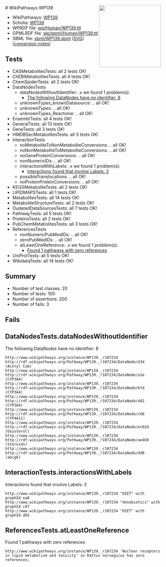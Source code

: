 <img style="float: right; width: 200px" src="../logo.png" />
# WikiPathways WP139

* WikiPathways: [WP139](https://identifiers.org/wikipathways:WP139)
* Scholia: [WP139](https://scholia.toolforge.org/wikipathways/WP139)
* WPRDF file: [wp/Human/WP139.ttl](../wp/Human/WP139.ttl)
* GPMLRDF file: [wp/gpml/Human/WP139.ttl](../wp/gpml/Human/WP139.ttl)
* SBML file: [sbml/WP139.sbml](../sbml/WP139.sbml) ([SVG](../sbml/WP139.svg)) ([conversion notes](../sbml/WP139.txt))

## Tests
* CASMetabolitesTests: all 2 tests OK!
* ChEBIMetabolitesTests: all 4 tests OK!
* ChemSpiderTests: all 2 tests OK!
* DataNodesTests
    * dataNodesWithoutIdentifier: .x we found 1 problem(s):
        * [The following DataNodes have no identifier: 8](#d2d32fa7)
    * unknownTypes_knownDatasource: .. all OK!
    * unknownTypes: .. all OK!
    * unknownTypes_Reactome: .. all OK!
* EnsemblTests: all 4 tests OK!
* GeneralTests: all 13 tests OK!
* GeneTests: all 3 tests OK!
* HMDBSecMetabolitesTests: all 3 tests OK!
* InteractionTests
    * noMetaboliteToNonMetaboliteConversions: .. all OK!
    * noNonMetaboliteToMetaboliteConversions: .. all OK!
    * noGeneProteinConversions: .. all OK!
    * nonNumericIDs: .. all OK!
    * interactionsWithLabels: .x we found 1 problem(s):
        * [Interactions found that involve Labels: 3](#630d267a)
    * possibleTranslocations: .. all OK!
    * noProteinProteinConversions: .. all OK!
* KEGGMetaboliteTests: all 2 tests OK!
* LIPIDMAPSTests: all 1 tests OK!
* MetabolitesTests: all 14 tests OK!
* MetaboliteStructureTests: all 2 tests OK!
* OudatedDataSourcesTests: all 7 tests OK!
* PathwayTests: all 5 tests OK!
* ProteinsTests: all 2 tests OK!
* PubChemMetabolitesTests: all 3 tests OK!
* ReferencesTests
    * nonNumericPubMedIDs: .. all OK!
    * zeroPubMedIDs: .. all OK!
    * atLeastOneReference: .x we found 1 problem(s):
        * [Found 1 pathways with zero references](#35eb778e)
* UniProtTests: all 5 tests OK!
* WikidataTests: all 14 tests OK!


## Summary

* Number of test classes: 20
* Number of tests: 100
* Number of assertions: 200
* Number of fails: 3

## Fails

<a name="d2d32fa7" />

## DataNodesTests.dataNodesWithoutIdentifier

The following DataNodes have no identifier: 8
```
http://www.wikipathways.org/instance/WP139._r107234 http://rdf.wikipathways.org/Pathway/WP139._r107234/DataNode/d3d (Acetyl CoA)
http://www.wikipathways.org/instance/WP139._r107234 http://rdf.wikipathways.org/Pathway/WP139._r107234/DataNode/a1e (CYP3A4)
http://www.wikipathways.org/instance/WP139._r107234 http://rdf.wikipathways.org/Pathway/WP139._r107234/DataNode/bfd (CYP3A4)
http://www.wikipathways.org/instance/WP139._r107234 http://rdf.wikipathways.org/Pathway/WP139._r107234/DataNode/dd2 (CYP3A4)
http://www.wikipathways.org/instance/WP139._r107234 http://rdf.wikipathways.org/Pathway/WP139._r107234/DataNode/c68 (CYP4A11)
http://www.wikipathways.org/instance/WP139._r107234 http://rdf.wikipathways.org/Pathway/WP139._r107234/DataNode/ec02d (Oxysterol)
http://www.wikipathways.org/instance/WP139._r107234 http://rdf.wikipathways.org/Pathway/WP139._r107234/DataNode/ae4b8 (Steroids)
http://www.wikipathways.org/instance/WP139._r107234 http://rdf.wikipathways.org/Pathway/WP139._r107234/DataNode/dd8 (abcg6)
```

<a name="630d267a" />

## InteractionTests.interactionsWithLabels

Interactions found that involve Labels: 3
```
http://www.wikipathways.org/instance/WP139._r107234 "DIET" with graphId ea8
http://www.wikipathways.org/instance/WP139._r107234 "Xenobiotics" with graphId c87
http://www.wikipathways.org/instance/WP139._r107234 "DIET" with graphId db5
```

<a name="35eb778e" />

## ReferencesTests.atLeastOneReference

Found 1 pathways with zero references
```
http://www.wikipathways.org/instance/WP139._r107234 'Nuclear receptors in lipid metabolism and toxicity' in Rattus norvegicus has zero references; 
```

